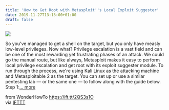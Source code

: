 ```yaml
---
title: 'How to Get Root with Metasploit''s Local Exploit Suggester'
date: 2019-11-27T13:13:00+01:00
draft: false
---
```


[![](https://img.wonderhowto.com/img/20/02/63696613506022/0/get-root-with-metasploits-local-exploit-suggester.1280x600.jpg)](https://null-byte.wonderhowto.com/how-to/get-root-with-metasploits-local-exploit-suggester-0199463/)

So you've managed to get a shell on the target, but you only have measly low-level privileges. Now what? Privilege escalation is a vast field and can be one of the most rewarding yet frustrating phases of an attack. We could go the manual route, but like always, Metasploit makes it easy to perform local privilege escalation and get root with its exploit suggester module. To run through the process, we're using Kali Linux as the attacking machine and Metasploitable 2 as the target. You can set up or use a similar pentesting lab — or the same one — to follow along with the guide below. Step 1:[... more](https://null-byte.wonderhowto.com/how-to/get-root-with-metasploits-local-exploit-suggester-0199463/)

  
  
from WonderHowTo https://ift.tt/2QS3s1O  
via [IFTTT](https://ifttt.com/?ref=da&site=blogger)